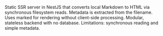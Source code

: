 Static SSR server in NestJS that converts local Markdown to HTML via synchronous filesystem reads. Metadata is extracted from the filename. Uses marked for rendering without client-side processing. Modular, stateless backend with no database. Limitations: synchronous reading and simple metadata.
